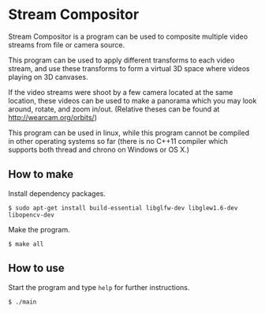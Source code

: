 Stream Compositor
=================

Stream Compositor is a program can be used to composite multiple video streams
from file or camera source.

This program can be used to apply different transforms to each video stream,
and use these transforms to form a virtual 3D space where videos playing on
3D canvases.

If the video streams were shoot by a few camera located at the same location,
these videos can be used to make a panorama which you may look around, rotate,
and zoom in/out. (Relative theses can be found at http://wearcam.org/orbits/)

This program can be used in linux, while this program cannot be compiled
in other operating systems so far (there is no C++11 compiler which supports
both thread and chrono on Windows or OS X.)

How to make
-----------

Install dependency packages.

    $ sudo apt-get install build-essential libglfw-dev libglew1.6-dev libopencv-dev

Make the program.

    $ make all

How to use
----------

Start the program and type `help` for further instructions.

    $ ./main

